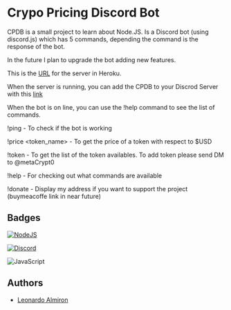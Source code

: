 # Crypo Pricing Discord Bot

CPDB is a small project to learn about Node.JS. Is a Discord bot (using discord.js) which has 5 commands, depending the command is the response of the bot. 

In the future I plan to upgrade the bot adding new features.

This is the [URL](https://crypto-pricing-discord-bot.herokuapp.com/) for the server in Heroku.

When the server is running, you can add the CPDB to your Discrod Server with this [link](https://discord.com/api/oauth2/authorize?client_id=963895540851015731&permissions=18432&scope=bot)

When the bot is on line, you can use the !help command to see the list of commands.

!ping - To check if the bot is working

!price <token_name> - To get the price of a token with respect to $USD

!token - To get the list of the token availables. To add token please send DM to @metaCrypt0

!help - For checking out what commands are available

!donate - Display my address if you want to support the project (buymeacoffe link in near future)

## Badges


[![NodeJS](https://img.shields.io/badge/node.js-6DA55F?style=for-the-badge&logo=node.js&logoColor=white)](https://nodejs.org/)

[![Discord](https://img.shields.io/badge/%3CServer%3E-%237289DA.svg?style=for-the-badge&logo=discord&logoColor=white)](https://discord.js.org/#/)

![JavaScript](https://img.shields.io/badge/javascript-%23323330.svg?style=for-the-badge&logo=javascript&logoColor=%23F7DF1E)

## Authors

- [Leonardo Almiron](https://github.com/almileo)

